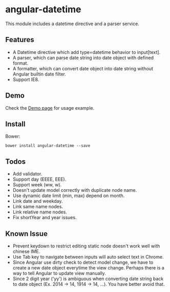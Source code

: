 angular-datetime
================
This module includes a datetime directive and a parser service.

Features
--------
* A Datetime directive which add type=datetime behavior to input[text].
* A parser, which can parse date string into date object with defined format.
* A formatter, which can convert date object into date string without Angular builtin date filter.
* Support IE8.

Demo
----
Check the [Demo page][demo] for usage example.

[demo]: https://rawgit.com/eight04/angular-datetime/master/demo.html

Install
-------
Bower:

	bower install angular-datetime --save

Todos
-----
* Add validator.
* Support day (EEEE, EEE).
* Support week (ww, w).
* Doesn't update model correctly with duplicate node name.
* Use dynamic date limit (min, max) depend on month.
* Link date and weekday.
* Link same name nodes.
* Link relative name nodes.
* Fix shortYear and year issues.

Known Issue
-----------
* Prevent keydown to restrict editing static node doesn't work well with chinese IME.
* Use Tab key to navigate between inputs will auto select text in Chrome.
* Since Angular use dirty check to detect model change, we have to create a new date object everytime the view change. Perhaps there is a way to tell Angular to update view manually.
* Since 2 digit year ('yy') is ambiguous when converting date string back to date object (Ex. 2014 -> 14, 1914 -> 14, ...). You have better avoid that.
